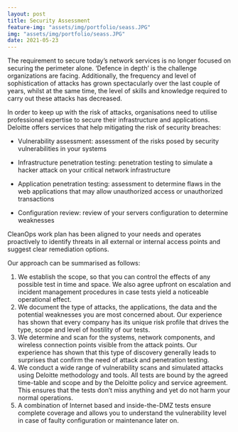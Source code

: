 ```yaml
---
layout: post
title: Security Assessment
feature-img: "assets/img/portfolio/seass.JPG"
img: "assets/img/portfolio/seass.JPG"
date: 2021-05-23
---
```


The requirement to secure today’s network services is no longer focused on securing the perimeter alone. ‘Defence in depth’ is the challenge organizations are facing. Additionally, the frequency and level of sophistication of attacks has grown spectacularly over the last couple of years, whilst at the same time, the level of skills and knowledge required to carry out these attacks has decreased. 

In order to keep up with the risk of attacks, organisations need to utilise professional expertise to secure their infrastructure and applications. Deloitte offers services that help mitigating the risk of security breaches:

- Vulnerability assessment: assessment of the risks posed by security vulnerabilities in your systems

- Infrastructure penetration testing: penetration testing to simulate a hacker attack on your critical network infrastructure

- Application penetration testing: assessment to determine flaws in the web applications that may allow unauthorized access or unauthorized transactions

- Configuration review: review of your servers configuration to determine weaknesses


CleanOps work plan has been aligned to your needs and operates proactively to identify threats in all external or internal access points and suggest clear remediation options.

Our approach can be summarised as follows:

1. We establish the scope, so that you can control the effects of any possible test in time and space. We also agree upfront on escalation and incident management procedures in case tests yield a noticeable operational effect.
2. We document the type of attacks, the applications, the data and the potential weaknesses you are most concerned about. Our experience has shown that every company has its unique risk profile that drives the type, scope and level of hostility of our tests.
3. We determine and scan for the systems, network components, and wireless connection points visible from the attack points. Our experience has shown that this type of discovery generally leads to surprises that confirm the need of attack and penetration testing.
4. We conduct a wide range of vulnerability scans and simulated attacks using Deloitte methodology and tools. All tests are bound by the agreed time-table and scope and by the Deloitte policy and service agreement. This ensures that the tests don’t miss anything and yet do not harm your normal operations.
5. A combination of Internet based and inside-the-DMZ tests ensure complete coverage and allows you to understand the vulnerability level in case of faulty configuration or maintenance later on.
